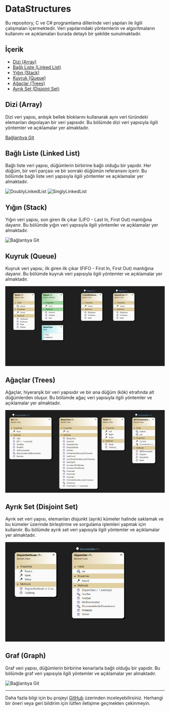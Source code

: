 # DataStructures

Bu repository, C ve C# programlama dillerinde veri yapıları ile ilgili çalışmaları içermektedir. Veri yapılarındaki yöntemlerin ve algoritmaların kullanımı ve açıklamaları burada detaylı bir şekilde sunulmaktadır.

## İçerik

- [Dizi (Array)](#dizi-array)
- [Bağlı Liste (Linked List)](#bağlı-liste-linked-list)
- [Yığın (Stack)](#yığın-stack)
- [Kuyruk (Queue)](#kuyruk-queue)
- [Ağaçlar (Trees)](#ağaçlar-trees)
- [Ayrık Set (Disjoint Set)](#ayrık-set-disjoint-set)

## Dizi (Array)

Dizi veri yapısı, ardışık bellek bloklarını kullanarak aynı veri türündeki elemanları depolayan bir veri yapısıdır. Bu bölümde dizi veri yapısıyla ilgili yöntemler ve açıklamalar yer almaktadır.

[Bağlantıya Git](link_dizisi)

## Bağlı Liste (Linked List)

Bağlı liste veri yapısı, düğümlerin birbirine bağlı olduğu bir yapıdır. Her düğüm, bir veri parçası ve bir sonraki düğümün referansını içerir. Bu bölümde bağlı liste veri yapısıyla ilgili yöntemler ve açıklamalar yer almaktadır.

![DoublyLinkedList](https://github.com/kerim47/DataStructures/blob/main/CSharp/VeriYapilari/DataStructures/pictures/DoublyLinkedList.png)
![SinglyLinkedList](https://github.com/kerim47/DataStructures/blob/main/CSharp/VeriYapilari/DataStructures/pictures/SinglyLinkedList.png)

## Yığın (Stack)

Yığın veri yapısı, son giren ilk çıkar (LIFO - Last In, First Out) mantığına dayanır. Bu bölümde yığın veri yapısıyla ilgili yöntemler ve açıklamalar yer almaktadır.

![Bağlantıya Git](https://github.com/kerim47/DataStructures/blob/main/CSharp/VeriYapilari/DataStructures/pictures/Stack.png)

## Kuyruk (Queue)

Kuyruk veri yapısı, ilk giren ilk çıkar (FIFO - First In, First Out) mantığına dayanır. Bu bölümde kuyruk veri yapısıyla ilgili yöntemler ve açıklamalar yer almaktadır.

![Bağlantıya Git](https://github.com/kerim47/DataStructures/blob/main/CSharp/VeriYapilari/DataStructures/pictures/Queue.png)

## Ağaçlar (Trees)

Ağaçlar, hiyerarşik bir veri yapısıdır ve bir ana düğüm (kök) etrafında alt düğümlerden oluşur. Bu bölümde ağaç veri yapısıyla ilgili yöntemler ve açıklamalar yer almaktadır.

![Bağlantıya Git](https://github.com/kerim47/DataStructures/blob/main/CSharp/VeriYapilari/DataStructures/pictures/BinarySearchTree.png)

## Ayrık Set (Disjoint Set)

Ayrık set veri yapısı, elemanları disjunkt (ayrık) kümeler halinde saklamak ve bu kümeler üzerinde birleştirme ve sorgulama işlemleri yapmak için kullanılır. Bu bölümde ayrık set veri yapısıyla ilgili yöntemler ve açıklamalar yer almaktadır.

![Bağlantıya Git](https://github.com/kerim47/DataStructures/blob/main/CSharp/VeriYapilari/DataStructures/pictures/DisjointSet.png)

## Graf (Graph)

Graf veri yapısı, düğümlerin birbirine kenarlarla bağlı olduğu bir yapıdır. Bu bölümde graf veri yapısıyla ilgili yöntemler ve açıklamalar yer almaktadır.

![Bağlantıya Git](https://github.com/kerim47/DataStructures/blob/main/CSharp/VeriYapilari/DataStructures/pictures/)

---

Daha fazla bilgi için bu projeyi [GitHub](https://github.com/kerim47/DataStructures) üzerinden inceleyebilirsiniz. Herhangi bir öneri veya geri bildirim için lütfen iletişime geçmekten çekinmeyin.

